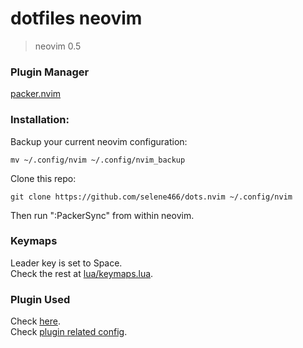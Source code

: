 dotfiles neovim
===============

> neovim 0.5

### Plugin Manager
[packer.nvim](https://github.com/wbthomason/packer.nvim)

### Installation:

Backup your current neovim configuration:

```
mv ~/.config/nvim ~/.config/nvim_backup
```

Clone this repo:

```
git clone https://github.com/selene466/dots.nvim ~/.config/nvim
```

Then run ":PackerSync" from within neovim.

### Keymaps

Leader key is set to Space.  
Check the rest at [lua/keymaps.lua](https://github.com/selene466/dots.nvim/blob/master/lua/keymaps.lua).

### Plugin Used

Check [here](https://github.com/selene466/dots.nvim/blob/master/lua/plugins.lua).  
Check [plugin related config](https://github.com/selene466/dots.nvim/blob/master/lua/options.lua#L120).
